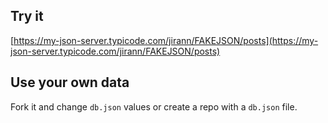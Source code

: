 ## Try it

[https://my-json-server.typicode.com/jirann/FAKEJSON/posts](https://my-json-server.typicode.com/jirann/FAKEJSON/posts)

## Use your own data

Fork it and change `db.json` values or create a repo with a `db.json` file.
